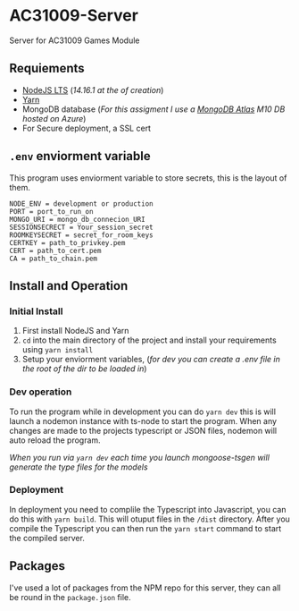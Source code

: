 # AC31009-Server
Server for AC31009 Games Module

## Requiements

- [NodeJS LTS](https://nodejs.org/en/) (*14.16.1 at the of creation*)
- [Yarn](https://yarnpkg.com/)
- MongoDB database (*For this assigment I use a [MongoDB Atlas](https://www.mongodb.com/) M10 DB hosted on Azure*)
- For Secure deployment, a SSL cert

## `.env` enviorment variable

This program uses enviorment variable to store secrets, this is the layout of them.

```
NODE_ENV = development or production
PORT = port_to_run_on
MONGO_URI = mongo_db_connecion_URI
SESSIONSECRECT = Your_session_secret
ROOMKEYSECRET = secret_for_room_keys
CERTKEY = path_to_privkey.pem
CERT = path_to_cert.pem
CA = path_to_chain.pem
```

## Install and Operation

### Initial Install

1. First install NodeJS and Yarn
2. `cd` into the main directory of the project and install your requirements using `yarn install`
3. Setup your enviorment variables, (*for dev you can create a .env file in the root of the dir to be loaded in*)

### Dev operation

To run the program while in development you can do `yarn dev` this is will launch a nodemon instance with ts-node to start the program. When any changes are made to the projects typescript or JSON files, nodemon will auto reload the program.

*When you run via `yarn dev` each time you launch mongoose-tsgen will generate the type files for the models*

### Deployment

In deployment you need to complile the Typescript into Javascript, you can do this with `yarn build`. This will otuput files in the `/dist` directory. After you compile the Typescript you can then run the `yarn start` command to start the compiled server.

## Packages

I've used a lot of packages from the NPM repo for this server, they can all be round in the `package.json` file.
